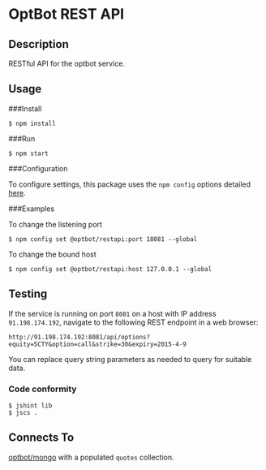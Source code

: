 OptBot REST API
===============
Description
--
RESTful API for the optbot service.

Usage
--

###Install

	$ npm install

###Run

	$ npm start

###Configuration

To configure settings, this package uses the `npm config` options detailed [here](https://docs.npmjs.com/files/package.json#config).

###Examples

To change the listening port

	$ npm config set @optbot/restapi:port 18081 --global

To change the bound host

	$ npm config set @optbot/restapi:host 127.0.0.1 --global

Testing
--
If the service is running on port `8081` on a host with IP address `91.198.174.192`, navigate to the following REST endpoint in a web browser:

	http://91.198.174.192:8081/api/options?equity=SCTY&option=call&strike=30&expiry=2015-4-9

You can replace query string parameters as needed to query for suitable data.

### Code conformity
    $ jshint lib
    $ jscs .

Connects To
--
[optbot/mongo](https://github.com/optbot/mongo) with a populated `quotes` collection.